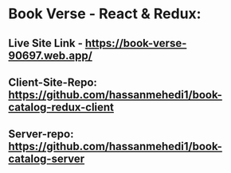 # Book Verse - React & Redux:

## Live Site Link - https://book-verse-90697.web.app/

## Client-Site-Repo: https://github.com/hassanmehedi1/book-catalog-redux-client

## Server-repo: https://github.com/hassanmehedi1/book-catalog-server
